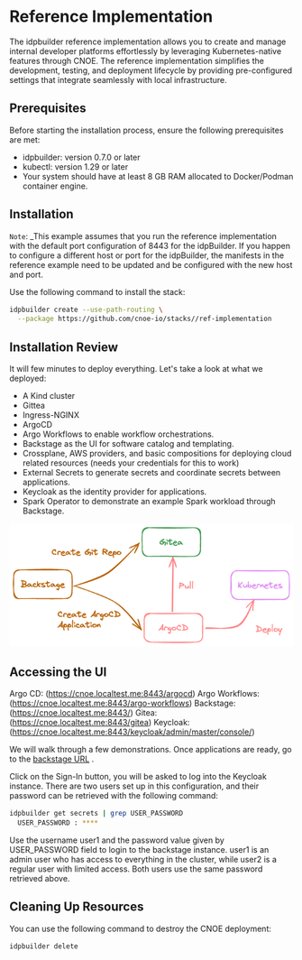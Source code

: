 # Reference Implementation
The idpbuilder reference implementation allows you to create and manage internal developer platforms effortlessly by leveraging Kubernetes-native features through CNOE. The reference implementation simplifies the development, testing, and deployment lifecycle by providing pre-configured settings that integrate seamlessly with local infrastructure.

## Prerequisites
Before starting the installation process, ensure the following prerequisites are met:

* idpbuilder: version 0.7.0 or later
* kubectl: version 1.29 or later
* Your system should have at least 8 GB RAM allocated to Docker/Podman container engine.

## Installation
`Note`: _This example assumes that you run the reference implementation with the default port configuration of 8443 for the idpBuilder. If you happen to configure a different host or port for the idpBuilder, the manifests in the reference example need to be updated and be configured with the new host and port.

Use the following command to install the stack:

```bash
idpbuilder create --use-path-routing \
  --package https://github.com/cnoe-io/stacks//ref-implementation
```

## Installation Review
It will few minutes to deploy everything. Let's take a look at what we deployed:
* A Kind cluster 
* Gittea
* Ingress-NGINX
* ArgoCD 
* Argo Workflows to enable workflow orchestrations.
* Backstage as the UI for software catalog and templating.
* Crossplane, AWS providers, and basic compositions for deploying cloud related resources (needs your credentials for this to work)
* External Secrets to generate secrets and coordinate secrets between applications.
* Keycloak as the identity provider for applications.
* Spark Operator to demonstrate an example Spark workload through Backstage. 

<p align="center">
    <img src="./images/reference-implementation-cnoe.png" alt="Material Bread logo">
</p>

## Accessing the UI

Argo CD: (https://cnoe.localtest.me:8443/argocd)
Argo Workflows: (https://cnoe.localtest.me:8443/argo-workflows)
Backstage: (https://cnoe.localtest.me:8443/)
Gitea: (https://cnoe.localtest.me:8443/gitea)
Keycloak: (https://cnoe.localtest.me:8443/keycloak/admin/master/console/)

We will walk through a few demonstrations. Once applications are ready, go to the [backstage URL](https://cnoe.localtest.me:8443/) .

Click on the Sign-In button, you will be asked to log into the Keycloak instance. There are two users set up in this configuration, and their password can be retrieved with the following command:

```bash
idpbuilder get secrets | grep USER_PASSWORD
  USER_PASSWORD : ****
```

Use the username user1 and the password value given by USER_PASSWORD field to login to the backstage instance. user1 is an admin user who has access to everything in the cluster, while user2 is a regular user with limited access. Both users use the same password retrieved above.

## Cleaning Up Resources
You can use the following command to destroy the CNOE deployment:

```bash
idpbuilder delete
```


